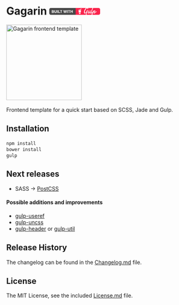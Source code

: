 # Gagarin [![built with gulp](gulp-badge.png)](http://gulpjs.com)

<img width="200" height="200" src="https://raw.githubusercontent.com/neonick/gagarin/master/src/i/logo.png" title="Gagarin frontend template">

Frontend template for a quick start based on SCSS, Jade and Gulp.

## Installation

```
npm install
bower install
gulp
```

## Next releases

- SASS → [PostCSS](https://github.com/postcss/postcss "PostCSS")

#### Possible additions and improvements

- [gulp-useref](https://github.com/jonkemp/gulp-useref)
- [gulp-uncss](https://github.com/ben-eb/gulp-uncss)
- [gulp-header](https://github.com/tracker1/gulp-header) or [gulp-util](https://github.com/gulpjs/gulp-util)


## Release History

The changelog can be found in the [Changelog.md](Changelog.md) file.

## License

The MIT License, see the included [License.md](License.md) file.
